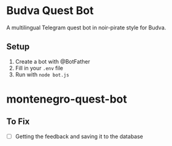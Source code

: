 # Budva Quest Bot

A multilingual Telegram quest bot in noir-pirate style for Budva.

## Setup
1. Create a bot with @BotFather
2. Fill in your `.env` file
3. Run with `node bot.js`
# montenegro-quest-bot


## To Fix
- [ ] Getting the feedback and saving it to the database